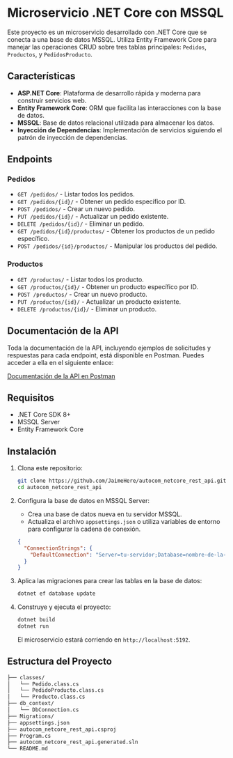 # Microservicio .NET Core con MSSQL

Este proyecto es un microservicio desarrollado con .NET Core que se conecta a una base de datos MSSQL. Utiliza Entity Framework Core para manejar las operaciones CRUD sobre tres tablas principales: `Pedidos`, `Productos`, y `PedidosProducto`.

## Características

- **ASP.NET Core**: Plataforma de desarrollo rápida y moderna para construir servicios web.
- **Entity Framework Core**: ORM que facilita las interacciones con la base de datos.
- **MSSQL**: Base de datos relacional utilizada para almacenar los datos.
- **Inyección de Dependencias**: Implementación de servicios siguiendo el patrón de inyección de dependencias.

## Endpoints

### Pedidos

- `GET /pedidos/` - Listar todos los pedidos.
- `GET /pedidos/{id}/` - Obtener un pedido específico por ID.
- `POST /pedidos/` - Crear un nuevo pedido.
- `PUT /pedidos/{id}/` - Actualizar un pedido existente.
- `DELETE /pedidos/{id}/` - Eliminar un pedido.
- `GET /pedidos/{id}/productos/` - Obtener los productos de un pedido específico.
- `POST /pedidos/{id}/productos/` - Manipular los productos del pedido.

### Productos

- `GET /productos/` - Listar todos los producto.
- `GET /productos/{id}/` - Obtener un producto específico por ID.
- `POST /productos/` - Crear un nuevo producto.
- `PUT /productos/{id}/` - Actualizar un producto existente.
- `DELETE /productos/{id}/` - Eliminar un producto.

## Documentación de la API

Toda la documentación de la API, incluyendo ejemplos de solicitudes y respuestas para cada endpoint, está disponible en Postman. Puedes acceder a ella en el siguiente enlace:

[Documentación de la API en Postman](https://documenter.getpostman.com/view/10308727/2sAXjDdvAS#887f1b84-8abc-47af-89f1-8f5ba9e06d7d)

## Requisitos

- .NET Core SDK 8+
- MSSQL Server
- Entity Framework Core

## Instalación

1. Clona este repositorio:
    ```bash
    git clone https://github.com/JaimeHere/autocom_netcore_rest_api.git
    cd autocom_netcore_rest_api
    ```

2. Configura la base de datos en MSSQL Server:
    - Crea una base de datos nueva en tu servidor MSSQL.
    - Actualiza el archivo `appsettings.json` o utiliza variables de entorno para configurar la cadena de conexión.

    ```json
    {
      "ConnectionStrings": {
        "DefaultConnection": "Server=tu-servidor;Database=nombre-de-la-bd;User Id=tu-usuario;Password=tu-contraseña;"
      }
    }
    ```

3. Aplica las migraciones para crear las tablas en la base de datos:

    ```bash
    dotnet ef database update
    ```

4. Construye y ejecuta el proyecto:

    ```bash
    dotnet build
    dotnet run
    ```

   El microservicio estará corriendo en `http://localhost:5192`.

## Estructura del Proyecto

```bash
├── classes/
│   └── Pedido.class.cs
│   └── PedidoProducto.class.cs
│   └── Producto.class.cs
├── db_context/
│   └── DbConnection.cs
├── Migrations/
├── appsettings.json
├── autocom_netcore_rest_api.csproj
├── Program.cs
├── autocom_netcore_rest_api.generated.sln
└── README.md
